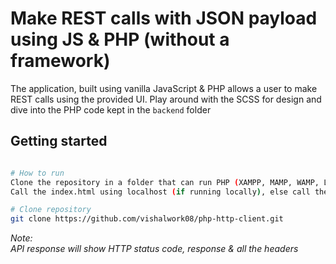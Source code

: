 # Make REST calls with JSON payload using JS & PHP (without a framework)
The application, built using vanilla JavaScript & PHP allows a user to make REST calls using the provided UI. Play around with the SCSS for design and dive into the PHP code kept in the `backend` folder

## Getting started 
```sh

# How to run
Clone the repository in a folder that can run PHP (XAMPP, MAMP, WAMP, LAMP)
Call the index.html using localhost (if running locally), else call the URL using the form provided

# Clone repository
git clone https://github.com/vishalwork08/php-http-client.git

```
_Note:  
API response will show HTTP status code, response & all the headers_